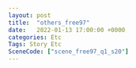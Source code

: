 ```yaml
---
layout: post
title:  "others_free97"
date:   2022-01-13 17:00:00 +0000
categories: Etc
Tags: Story Etc
SceneCode: ["scene_free97_q1_s20"]
---
```

